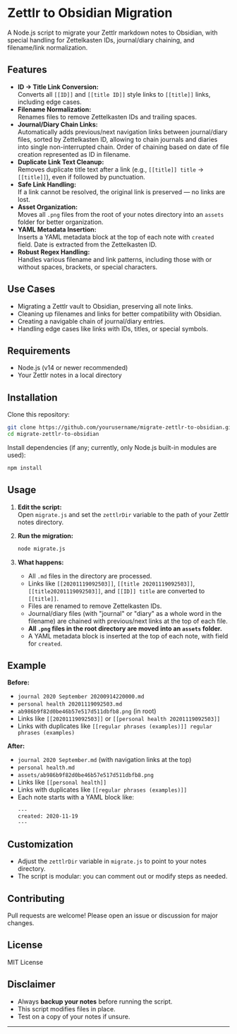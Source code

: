 # Zettlr to Obsidian Migration

A Node.js script to migrate your Zettlr markdown notes to Obsidian, with special handling for Zettelkasten IDs, journal/diary chaining, and filename/link normalization.

## Features

- **ID → Title Link Conversion:**  
  Converts all `[[ID]]` and `[[title ID]]` style links to `[[title]]` links, including edge cases.
- **Filename Normalization:**  
  Renames files to remove Zettelkasten IDs and trailing spaces.
- **Journal/Diary Chain Links:**  
  Automatically adds previous/next navigation links between journal/diary files, sorted by Zettelkasten ID, allowing to chain journals and diaries into single non-interrupted chain. Order of chaining based on date of file creation represented as ID in filename.
- **Duplicate Link Text Cleanup:**  
  Removes duplicate title text after a link (e.g., `[[title]] title` → `[[title]]`), even if followed by punctuation.
- **Safe Link Handling:**  
  If a link cannot be resolved, the original link is preserved — no links are lost.
- **Asset Organization:**  
  Moves all `.png` files from the root of your notes directory into an `assets` folder for better organization.
- **YAML Metadata Insertion:**  
  Inserts a YAML metadata block at the top of each note with `created` field. Date is extracted from the Zettelkasten ID.
- **Robust Regex Handling:**  
  Handles various filename and link patterns, including those with or without spaces, brackets, or special characters.

## Use Cases

- Migrating a Zettlr vault to Obsidian, preserving all note links.
- Cleaning up filenames and links for better compatibility with Obsidian.
- Creating a navigable chain of journal/diary entries.
- Handling edge cases like links with IDs, titles, or special symbols.

## Requirements

- Node.js (v14 or newer recommended)
- Your Zettlr notes in a local directory

## Installation

Clone this repository:

```sh
git clone https://github.com/yourusername/migrate-zettlr-to-obsidian.git
cd migrate-zettlr-to-obsidian
```

Install dependencies (if any; currently, only Node.js built-in modules are used):

```sh
npm install
```

## Usage

1. **Edit the script:**  
   Open `migrate.js` and set the `zettlrDir` variable to the path of your Zettlr notes directory.

2. **Run the migration:**

   ```sh
   node migrate.js
   ```

3. **What happens:**
   - All `.md` files in the directory are processed.
   - Links like `[[20201119092503]]`, `[[title 20201119092503]]`, `[[title20201119092503]]`, and `[[ID]] title` are converted to `[[title]]`.
   - Files are renamed to remove Zettelkasten IDs.
   - Journal/diary files (with "journal" or "diary" as a whole word in the filename) are chained with previous/next links at the top of each file.
   - **All `.png` files in the root directory are moved into an `assets` folder.**
   - A YAML metadata block is inserted at the top of each note, with field for `created`.

## Example

**Before:**
- `journal 2020 September 20200914220000.md`
- `personal health 20201119092503.md`
- `ab986b9f82d0be46b57e517d511dbfb8.png` (in root)
- Links like `[[20201119092503]]` or `[[personal health 20201119092503]]`
- Links with duplicates like `[[regular phrases (examples)]] regular phrases (examples)`

**After:**
- `journal 2020 September.md` (with navigation links at the top)
- `personal health.md`
- `assets/ab986b9f82d0be46b57e517d511dbfb8.png`
- Links like `[[personal health]]`
- Links with duplicates like `[[regular phrases (examples)]]`
- Each note starts with a YAML block like:
  ```
  ---
  created: 2020-11-19
  ---
  ```

## Customization

- Adjust the `zettlrDir` variable in `migrate.js` to point to your notes directory.
- The script is modular: you can comment out or modify steps as needed.

## Contributing

Pull requests are welcome! Please open an issue or discussion for major changes.

## License

MIT License

## Disclaimer

- Always **backup your notes** before running the script.
- This script modifies files in place.
- Test on a copy of your notes if unsure.

---
